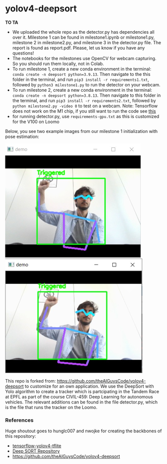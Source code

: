 # yolov4-deepsort

__TO TA__

- We uploaded the whole repo as the detector.py has dependencies all over it. Milestone 1 can be found in milestone1.ipynb or milestone1.py, milestone 2 in milestone2.py, and milestone 3 in the detector.py file. The report is found as report.pdf. Please, let us know if you have any questions!
- The notebooks for the milestones use OpenCV for webcam capturing. So you should run them locally, not in Colab.
- To run milestone 1, create a new conda environment in the terminal: `conda create -n deepsort python=3.9.13`. Then navigate to the this folder in the terminal, and run `pip3 install -r requirements1.txt`, followed by `python3 milestone1.py` to run the detector on your webcam.
- To run milestone 2, create a new conda environment in the terminal: `conda create -n deepsort python=3.8.13`. Then navigate to this folder in the terminal, and run `pip3 install -r requirements2.txt`, followed by `python milestone2.py -video 0` to test on a webcam. Note: Tensorflow does not work on the M1 chip, if you still want to run the code see [this](https://stackoverflow.com/questions/65383338/zsh-illegal-hardware-instruction-python-when-installing-tensorflow-on-macbook.)
- for running detector.py, use `requirements-gpu.txt` as this is customized for the V100 on Loomo

Below, you see two example images from our milestone 1 initialization with pose estimation:

![Alt text](/images/1.jpg?raw=true "Title")
![Alt text](/images/2.jpg?raw=true "Title")


This repo is forked from: https://github.com/theAIGuysCode/yolov4-deepsort to customize for an own application. We use the DeepSort with Yolo algorithm to create a tracker which is partcipating in the Tandem Race at EPFL as part of the course CIVIL-459: Deep Learning for autonomous vehicles. The relevant additions can be found in the file detector.py, which is the file that runs the tracker on the Loomo. 

### References  

   Huge shoutout goes to hunglc007 and nwojke for creating the backbones of this repository:
  * [tensorflow-yolov4-tflite](https://github.com/hunglc007/tensorflow-yolov4-tflite)
  * [Deep SORT Repository](https://github.com/nwojke/deep_sort)
  * https://github.com/theAIGuysCode/yolov4-deepsort
